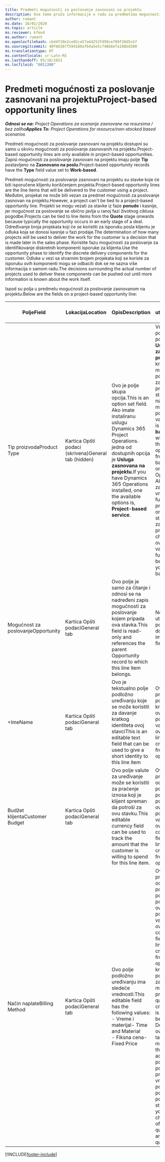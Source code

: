 ```yaml
---
title: Predmeti mogućnosti za poslovanje zasnovani na projektu
description: Ova tema pruža informacije o radu sa predmetima mogućnosti za poslovanje zasnovanim na projektu.
author: rumant
ms.date: 10/01/2020
ms.topic: article
ms.reviewer: kfend
ms.author: rumant
ms.openlocfilehash: cb44f10e2ce02ce57a44252fd99ce769f20d5cb7
ms.sourcegitcommit: 40f68387f594180af64a5e5c748b6efa188bd300
ms.translationtype: HT
ms.contentlocale: sr-Latn-RS
ms.lasthandoff: 05/10/2021
ms.locfileid: "6011388"
---
```

# <a name="project-based-opportunity-lines"></a><span data-ttu-id="47d1b-103">Predmeti mogućnosti za poslovanje zasnovani na projektu</span><span class="sxs-lookup"><span data-stu-id="47d1b-103">Project-based opportunity lines</span></span>

<span data-ttu-id="47d1b-104">_**Odnosi se na:** Project Operations za scenarije zasnovane na resursima / bez zaliha_</span><span class="sxs-lookup"><span data-stu-id="47d1b-104">_**Applies To:** Project Operations for resource/non-stocked based scenarios_</span></span>


<span data-ttu-id="47d1b-105">Predmeti mogućnosti za poslovanje zasnovani na projektu dostupni su samo u okviru mogućnosti za poslovanje zasnovanih na projektu.</span><span class="sxs-lookup"><span data-stu-id="47d1b-105">Project-based opportunity lines are only available in project-based opportunities.</span></span> <span data-ttu-id="47d1b-106">Zapisi mogućnosti za poslovanje zasnovani na projektu imaju polje **Tip** postavljeno na **Zasnovano na poslu**.</span><span class="sxs-lookup"><span data-stu-id="47d1b-106">Project-based opportunity records have the **Type** field value set to **Work-based**.</span></span>

<span data-ttu-id="47d1b-107">Predmeti mogućnosti za poslovanje zasnovani na projektu su stavke koje će biti isporučene klijentu korišćenjem projekta.</span><span class="sxs-lookup"><span data-stu-id="47d1b-107">Project-based opportunity lines are the line items that will be delivered to the customer using a project.</span></span> <span data-ttu-id="47d1b-108">Međutim, projekat ne može biti vezan za predmet mogućnosti za poslovanje zasnovan na projektu.</span><span class="sxs-lookup"><span data-stu-id="47d1b-108">However, a project can't be tied to a project-based opportunity line.</span></span> <span data-ttu-id="47d1b-109">Projekti se mogu vezati za stavke iz faze **ponude** i kasnije, jer mogućnost za poslovanje se obično javlja u ranoj fazi životnog ciklusa pogodbe.</span><span class="sxs-lookup"><span data-stu-id="47d1b-109">Projects can be tied to line items from the **Quote** stage onwards because typically the opportunity occurs in an early stage of a deal.</span></span> <span data-ttu-id="47d1b-110">Određivanje broja projekata koji će se koristiti za isporuku posla klijentu je odluka koja se donosi kasnije u fazi prodaje.</span><span class="sxs-lookup"><span data-stu-id="47d1b-110">The determination of how many projects will be used to deliver the work for the customer is a decision that is made later in the sales phase.</span></span> <span data-ttu-id="47d1b-111">Koristite fazu mogućnosti za poslovanje za identifikovanje diskretnih komponenti isporuke za klijenta.</span><span class="sxs-lookup"><span data-stu-id="47d1b-111">Use the opportunity phase to identify the discrete delivery components for the customer.</span></span> <span data-ttu-id="47d1b-112">Odluke u vezi sa stvarnim brojem projekata koji se koriste za isporuku ovih komponenti mogu se odbaciti dok se ne sazna više informacija o samom radu.</span><span class="sxs-lookup"><span data-stu-id="47d1b-112">The decisions surrounding the actual number of projects used to deliver these components can be pushed out until more information is known about the work itself.</span></span>

<span data-ttu-id="47d1b-113">Ispod su polja u predmetu mogućnosti za poslovanje zasnovanom na projektu:</span><span class="sxs-lookup"><span data-stu-id="47d1b-113">Below are the fields on a project-based opportunity line:</span></span>

| <span data-ttu-id="47d1b-114">**Polje**</span><span class="sxs-lookup"><span data-stu-id="47d1b-114">**Field**</span></span> | <span data-ttu-id="47d1b-115">**Lokacija**</span><span class="sxs-lookup"><span data-stu-id="47d1b-115">**Location**</span></span> | <span data-ttu-id="47d1b-116">**Opis**</span><span class="sxs-lookup"><span data-stu-id="47d1b-116">**Description**</span></span> | <span data-ttu-id="47d1b-117">**Posledični uticaj**</span><span class="sxs-lookup"><span data-stu-id="47d1b-117">**Downstream impact**</span></span> |
| --- | --- | --- | --- |
| <span data-ttu-id="47d1b-118">Tip proizvoda</span><span class="sxs-lookup"><span data-stu-id="47d1b-118">Product Type</span></span> | <span data-ttu-id="47d1b-119">Kartica Opšti podaci (skrivena)</span><span class="sxs-lookup"><span data-stu-id="47d1b-119">General tab (hidden)</span></span> | <span data-ttu-id="47d1b-120">Ovo je polje skupa opcija.</span><span class="sxs-lookup"><span data-stu-id="47d1b-120">This is an option set field.</span></span> <span data-ttu-id="47d1b-121">Ako imate instaliranu uslugu Dynamics 365 Project Operations. jedna od dostupnih opcija je **Usluga zasnovana na projektu**.</span><span class="sxs-lookup"><span data-stu-id="47d1b-121">If you have Dynamics 365 Operations installed, one the available options is, **Project-based service**.</span></span>  | <span data-ttu-id="47d1b-122">Vrednost ovog polja je postavljena na **Usluga zasnovana na projektu** kada kreirate stavku mogućnosti za poslovanje zasnovanu na projektu iz mreže stavki zasnovanih na projektu u mogućnosti za poslovanje.</span><span class="sxs-lookup"><span data-stu-id="47d1b-122">The value of this field is set to **Project-based service** when you create the project-based opportunity line from the project-based lines grid on the Opportunity.</span></span> <br> <span data-ttu-id="47d1b-123">Ako promenite ili zamenite ovu vrednost, funkcionalnost projekta neće biti omogućena na stavkama zasnovanim na projektu.</span><span class="sxs-lookup"><span data-stu-id="47d1b-123">If you change or override this value, the project functionality won't be enabled on your project-based line items.</span></span> |
| <span data-ttu-id="47d1b-124">Mogućnost za poslovanje</span><span class="sxs-lookup"><span data-stu-id="47d1b-124">Opportunity</span></span> | <span data-ttu-id="47d1b-125">Kartica Opšti podaci</span><span class="sxs-lookup"><span data-stu-id="47d1b-125">General tab</span></span> | <span data-ttu-id="47d1b-126">Ovo polje je samo za čitanje i odnosi se na nadređeni zapis mogućnosti za poslovanje kojem pripada ova stavka.</span><span class="sxs-lookup"><span data-stu-id="47d1b-126">This field is read-only and references the parent Opportunity record to which this line item belongs.</span></span> | <span data-ttu-id="47d1b-127">Nema posledičnog uticaja ovog polja.</span><span class="sxs-lookup"><span data-stu-id="47d1b-127">There is no downstream impact of this field.</span></span> |
| <span data-ttu-id="47d1b-128">+Ime</span><span class="sxs-lookup"><span data-stu-id="47d1b-128">Name</span></span> | <span data-ttu-id="47d1b-129">Kartica Opšti podaci</span><span class="sxs-lookup"><span data-stu-id="47d1b-129">General tab</span></span> | <span data-ttu-id="47d1b-130">Ovo je tekstualno polje podložno uređivanju koje se može koristiti za davanje kratkog identiteta ovoj stavci</span><span class="sxs-lookup"><span data-stu-id="47d1b-130">This is an editable text field that can be used to give a short identity to this line item</span></span> | <span data-ttu-id="47d1b-131">Ova vrednost se prenosi na stavku ponude kada kreirate ponudu iz ove mogućnosti za poslovanje</span><span class="sxs-lookup"><span data-stu-id="47d1b-131">This value is carried over to the quote line when you create a quote from this opportunity</span></span> |
| <span data-ttu-id="47d1b-132">Budžet klijenta</span><span class="sxs-lookup"><span data-stu-id="47d1b-132">Customer Budget</span></span> | <span data-ttu-id="47d1b-133">Kartica Opšti podaci</span><span class="sxs-lookup"><span data-stu-id="47d1b-133">General tab</span></span> | <span data-ttu-id="47d1b-134">Ovo polje valute za uređivanje može se koristiti za praćenje iznosa koji je klijent spreman da potroši za ovu stavku.</span><span class="sxs-lookup"><span data-stu-id="47d1b-134">This editable currency field can be used to track the amount that the customer is willing to spend for this line item.</span></span> | <span data-ttu-id="47d1b-135">Ova vrednost se prenosi na odgovarajuće polje stavke ponude kada ponudu kreirate iz ove mogućnosti za poslovanje</span><span class="sxs-lookup"><span data-stu-id="47d1b-135">This value is carried over to the corresponding field on the quote line when you create a quote from this opportunity</span></span> |
| <span data-ttu-id="47d1b-136">Način naplate</span><span class="sxs-lookup"><span data-stu-id="47d1b-136">Billing Method</span></span> | <span data-ttu-id="47d1b-137">Kartica Opšti podaci</span><span class="sxs-lookup"><span data-stu-id="47d1b-137">General tab</span></span> | <span data-ttu-id="47d1b-138">Ovo polje podložno uređivanju ima sledeće vrednosti:</span><span class="sxs-lookup"><span data-stu-id="47d1b-138">This editable field has the following values:</span></span></br><span data-ttu-id="47d1b-139">- Vreme i materijal</span><span class="sxs-lookup"><span data-stu-id="47d1b-139">- Time and Material</span></span></br><span data-ttu-id="47d1b-140">- Fiksna cena</span><span class="sxs-lookup"><span data-stu-id="47d1b-140">- Fixed Price</span></span> | <span data-ttu-id="47d1b-141">Ova vrednost se prenosi na odgovarajuće polje stavke ponude kada ponudu kreirate iz ove mogućnosti za poslovanje.</span><span class="sxs-lookup"><span data-stu-id="47d1b-141">This value is carried over to the corresponding field on the quote line when you create a quote from this opportunity.</span></span> <span data-ttu-id="47d1b-142">Kada kreirate stavku ponude, polje je zaključano i ne može se promeniti.</span><span class="sxs-lookup"><span data-stu-id="47d1b-142">After the quote line is created, the field is locked and can't be changed.</span></span> <span data-ttu-id="47d1b-143">Dodelite vrednost ovog polja što je tačnije moguće.</span><span class="sxs-lookup"><span data-stu-id="47d1b-143">Assign this field value as accurately as possible.</span></span> <span data-ttu-id="47d1b-144">Ako je potrebno da promenite vrednost ovog polja u stavci ponude, izbrišite i ponovo kreirajte stavku ponude.</span><span class="sxs-lookup"><span data-stu-id="47d1b-144">If you need to change the value of this field on the quote line, delete and re-create the quote line.</span></span> |


[!INCLUDE[footer-include](../includes/footer-banner.md)]